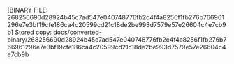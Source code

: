 [BINARY FILE: 268256690d28924b45c7ad547e040748776fb2c4f4a8256f1fb276b766961296e7e3bf19cfe186ca4c20599cd21c18de2be993d7579e57e26604c4e7cb9b]
Stored copy: docs/converted-binary/268256690d28924b45c7ad547e040748776fb2c4f4a8256f1fb276b766961296e7e3bf19cfe186ca4c20599cd21c18de2be993d7579e57e26604c4e7cb9b
